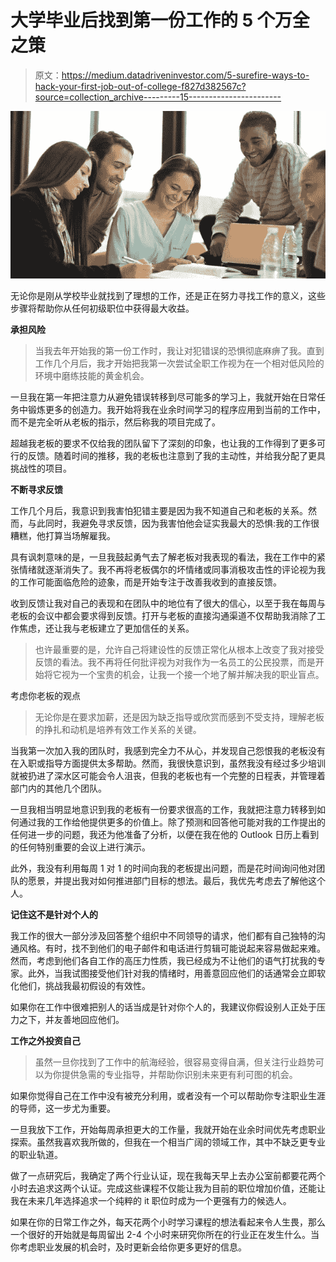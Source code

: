 # 大学毕业后找到第一份工作的 5 个万全之策

> 原文：<https://medium.datadriveninvestor.com/5-surefire-ways-to-hack-your-first-job-out-of-college-f827d382567c?source=collection_archive---------15----------------------->

![](img/ca917627968c7b1b3e1ea8263170951b.png)

无论你是刚从学校毕业就找到了理想的工作，还是正在努力寻找工作的意义，这些步骤将帮助你从任何初级职位中获得最大收益。

**承担风险**

> 当我去年开始我的第一份工作时，我让对犯错误的恐惧彻底麻痹了我。直到工作几个月后，我才开始把我第一次尝试全职工作视为在一个相对低风险的环境中磨练技能的黄金机会。

一旦我在第一年把注意力从避免错误转移到尽可能多的学习上，我就开始在日常任务中锻炼更多的创造力。我开始将我在业余时间学习的程序应用到当前的工作中，而不是完全听从老板的指示，然后称我的项目完成了。

超越我老板的要求不仅给我的团队留下了深刻的印象，也让我的工作得到了更多可行的反馈。随着时间的推移，我的老板也注意到了我的主动性，并给我分配了更具挑战性的项目。

**不断寻求反馈**

工作几个月后，我意识到我害怕犯错主要是因为我不知道自己和老板的关系。然而，与此同时，我避免寻求反馈，因为我害怕他会证实我最大的恐惧:我的工作很糟糕，他打算当场解雇我。

具有讽刺意味的是，一旦我鼓起勇气去了解老板对我表现的看法，我在工作中的紧张情绪就逐渐消失了。我不再将老板偶尔的坏情绪或同事消极攻击性的评论视为我的工作可能面临危险的迹象，而是开始专注于改善我收到的直接反馈。

收到反馈让我对自己的表现和在团队中的地位有了很大的信心，以至于我在每周与老板的会议中都会要求得到反馈。打开与老板的直接沟通渠道不仅帮助我消除了工作焦虑，还让我与老板建立了更加信任的关系。

> 也许最重要的是，允许自己将建设性的反馈正常化从根本上改变了我对接受反馈的看法。我不再将任何批评视为对我作为一名员工的公民投票，而是开始将它视为一个宝贵的机会，让我一个接一个地了解并解决我的职业盲点。

考虑你老板的观点

> 无论你是在要求加薪，还是因为缺乏指导或欣赏而感到不受支持，理解老板的挣扎和动机是培养有效工作关系的关键。

当我第一次加入我的团队时，我感到完全力不从心，并发现自己怨恨我的老板没有在入职或指导方面提供太多帮助。然而，我很快意识到，虽然我没有经过多少培训就被扔进了深水区可能会令人沮丧，但我的老板也有一个完整的日程表，并管理着部门内的其他几个团队。

一旦我相当明显地意识到我的老板有一份要求很高的工作，我就把注意力转移到如何通过我的工作给他提供更多的价值上。除了预测和回答他可能对我的工作提出的任何进一步的问题，我还为他准备了分析，以便在我在他的 Outlook 日历上看到的任何特别重要的会议上进行演示。

此外，我没有利用每周 1 对 1 的时间向我的老板提出问题，而是花时间询问他对团队的愿景，并提出我对如何推进部门目标的想法。最后，我优先考虑去了解他这个人。

**记住这不是针对个人的**

我工作的很大一部分涉及回答整个组织中不同领导的请求，他们都有自己独特的沟通风格。有时，找不到他们的电子邮件和电话进行剪辑可能说起来容易做起来难。然而，考虑到他们各自工作的高压力性质，我已经成为不让他们的语气打扰我的专家。此外，当我试图接受他们针对我的情绪时，用善意回应他们的话通常会立即软化他们，挑战我最初假设的有效性。

如果你在工作中很难把别人的话当成是针对你个人的，我建议你假设别人正处于压力之下，并友善地回应他们。

**工作之外投资自己**

> 虽然一旦你找到了工作中的航海经验，很容易变得自满，但关注行业趋势可以为你提供急需的专业指导，并帮助你识别未来更有利可图的机会。

如果你觉得自己在工作中没有被充分利用，或者没有一个可以帮助你专注职业生涯的导师，这一步尤为重要。

一旦我放下工作，开始每周承担更大的工作量，我就开始在业余时间优先考虑职业探索。虽然我喜欢我所做的，但我在一个相当广阔的领域工作，其中不缺乏更专业的职业轨道。

做了一点研究后，我确定了两个行业认证，现在我每天早上去办公室前都要花两个小时去追求这两个认证。完成这些课程不仅能让我为目前的职位增加价值，还能让我在未来几年选择追求一个纯粹的 it 职位时成为一个更强有力的候选人。

如果在你的日常工作之外，每天花两个小时学习课程的想法看起来令人生畏，那么一个很好的开始就是每周留出 2-4 个小时来研究你所在的行业正在发生什么。当你考虑职业发展的机会时，及时更新会给你更多更好的信息。